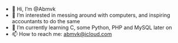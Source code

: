 - 👋 Hi, I’m @Abmvk
- 👀 I’m interested in messing around with computers, and inspiring accountants to do the same
- 🌱 I’m currently learning C, some Python, PHP and MySQL later on
- 📫 How to reach me: abmvk@icloud.com

<!---
Abmvk/Abmvk is a ✨ special ✨ repository because its `README.md` (this file) appears on your GitHub profile.
You can click the Preview link to take a look at your changes.
--->
